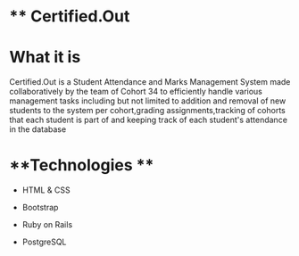 # ** Certified.Out

# **What it is**

Certified.Out is a Student Attendance and Marks Management System made collaboratively by the team of Cohort 34 to efficiently handle various management tasks including but not limited to addition and removal of new students to the system per cohort,grading assignments,tracking of cohorts that each student is part of and keeping track of each student's attendance in the database

# **Technologies **

* HTML & CSS

* Bootstrap

* Ruby on Rails

* PostgreSQL
